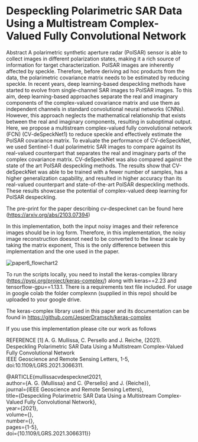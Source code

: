 # Despeckling Polarimetric SAR Data Using a Multistream Complex-Valued Fully Convolutional Network

Abstract
A polarimetric synthetic aperture radar (PolSAR) sensor is able to collect images in different polarization states, making it a rich source of information for target characterization. PolSAR images are inherently affected by speckle. Therefore, before deriving ad hoc products from the data, the polarimetric covariance matrix needs to be estimated by reducing speckle. In recent years, deep learning-based despeckling methods have started to evolve from single-channel SAR images to PolSAR images. To this aim, deep learning-based approaches separate the real and imaginary components of the complex-valued covariance matrix and use them as independent channels in standard convolutional neural networks (CNNs). However, this approach neglects the mathematical relationship that exists between the real and imaginary components, resulting in suboptimal output. Here, we propose a multistream complex-valued fully convolutional network (FCN) (CV-deSpeckNet1) to reduce speckle and effectively estimate the PolSAR covariance matrix. To evaluate the performance of CV-deSpeckNet, we used Sentinel-1 dual polarimetric SAR images to compare against its real-valued counterpart that separates the real and imaginary parts of the complex covariance matrix. CV-deSpeckNet was also compared against the state of the art PolSAR despeckling methods. The results show that CV-deSpeckNet was able to be trained with a fewer number of samples, has a higher generalization capability, and resulted in higher accuracy than its real-valued counterpart and state-of-the-art PolSAR despeckling methods. These results showcase the potential of complex-valued deep learning for PolSAR despeckling.

The pre-print for the paper describing cv-despecknet can be found here (https://arxiv.org/abs/2103.07394)

In this implementation, both the input noisy images and their reference images should be in log form. Therefore, in this implementation, the noisy image reconstruction doesnot need to be converted to the linear scale by taking the matrix exponent, This is the only difference between this implementation and the one used in the paper. 

![paper6_flowchart2](https://user-images.githubusercontent.com/48068921/112758977-4906ba00-8ff1-11eb-8e08-ce3cab3aaad7.png)

To run the scripts locally, you need to install the keras-complex library (https://pypi.org/project/keras-complex/) along with keras==2.23 and tensorflow-gpu==1.13.1. There is a requirements text file included. For usage in google colab the folder complexnn (supplied in this repo) should be uploaded to your google drive. 

The keras-complex library used in this paper and its documentation can be found in https://github.com/JesperDramsch/keras-complex

If you use this implementation please cite our work as follows

REFERENCE
<a id="1">[1]</a> 
A. G. Mullissa, C. Persello and J. Reiche, (2021).   
Despeckling Polarimetric SAR Data Using a Multistream Complex-Valued Fully Convolutional Network  
IEEE Geoscience and Remote Sensing Letters, 1-5, doi:10.1109/LGRS.2021.3066311.

@ARTICLE{mullissacvdespecknet2021,  
  author={A. G. {Mullissa} and C. {Persello} and J. {Reiche}},  
  journal={IEEE Geoscience and Remote Sensing Letters},   
  title={Despeckling Polarimetric SAR Data Using a Multistream Complex-Valued Fully Convolutional Network},   
  year={2021},  
  volume={},  
  number={},  
  pages={1-5},  
  doi={10.1109/LGRS.2021.3066311}}  

